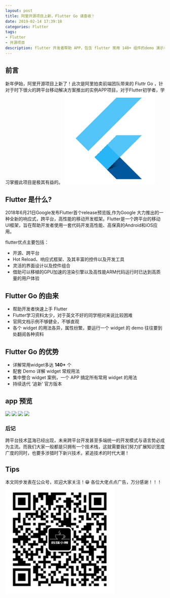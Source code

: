 ```yaml
---
layout: post
title: 阿里开源项目上新，Flutter Go 请查收！
date: 2019-02-14 17:39:18
categories: Flutter
tags:
- Flutter
- 开源项目
description: flutter 开发者帮助 APP，包含 flutter 常用 140+ 组件的demo 演示与中文文档
---
```


## 前言
新年伊始，阿里开源项目上新了！此次是阿里拍卖前端团队带来的 Fluttr Go ，针对于时下很火的跨平台移动解决方案推出的实例APP项目，对于Flutter初学者，学习掌握此项目是极其有益的。
![](https://raw.githubusercontent.com/github/explore/cebd63002168a05a6a642f309227eefeccd92950/topics/flutter/flutter.png)

## Flutter 是什么?

2018年6月21日Google发布Flutter首个release预览版,作为Google 大力推出的一种全新的响应式，跨平台，高性能的移动开发框架。Flutter是一个跨平台的移动UI框架，旨在帮助开发者使用一套代码开发高性能、高保真的Android和iOS应用。

flutter优点主要包括：
- 开源、跨平台
- Hot Reload、响应式框架、及其丰富的控件以及开发工具
- 灵活的界面设计以及控件组合
- 借助可以移植的GPU加速的渲染引擎以及高性能ARM代码运行时已达到高质量的用户体验

## Flutter Go 的由来

- 帮助开发者快速上手 Flutter
- Flutter学习资料太少，对于英文不好的同学相对来说比较困难
- 官网文档示例不够健全，不够直观
- 各个 widget 的用法各异，属性纷繁，要运行一个 widget 的 demo 往往要到处翻阅各种资料

## Flutter Go 的优势

- 详解常用widget多达 **140+** 个
- 配套 Demo 详解 widget 常规用法
- 集中整合 widget 案例，一个 APP 搞定所有常用 widget 的用法
- 持续迭代 ‘追新’ 官方版本

## app 预览

<img src="https://img.alicdn.com/tfs/TB1MoiNExTpK1RjSZFGXXcHqFXa-362-751.gif" width=200> <img src="https://img.alicdn.com/tfs/TB1oeicBhjaK1RjSZFAXXbdLFXa-345-717.gif" width=200>  <img src="https://img.alicdn.com/tfs/TB1WJNuBmzqK1RjSZPcXXbTepXa-345-717.gif" width=200>  <img src="https://img.alicdn.com/tfs/TB13Xh3BkvoK1RjSZFNXXcxMVXa-345-717.gif" width=200>  

### 后记
跨平台技术蓝海已经出现，未来跨平台开发甚至多端统一的开发模式与语言势必成为主流。而我们大家一般都是只拥有一个技术栈，这就需要我们努力扩展知识宽度广度的同时，也要多涉猎时下新兴技术，紧追技术的时代大潮！

## Tips
本文同步发表在公众号，欢迎大家关注！😁 各位大佬点点广告，万分感谢！！！
![](https://raw.githubusercontent.com/lujiahao0708/PicRepo/master/%E5%85%AC%E4%BC%97%E5%8F%B7%E4%BA%8C%E7%BB%B4%E7%A0%81.jpg)